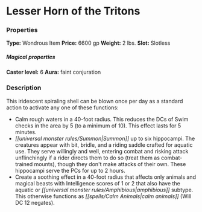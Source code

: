 ﻿---
Title: "Lesser Horn of the Tritons"
Type: "Wondrous Item"
Price: "6600 gp"
Weight: "2 lbs."
Slot: "Slotless"
Caster level: "6"
Aura: "faint conjuration"
Description: |
  "This iridescent spiraling shell can be blown once per day as a standard action to activate any one of these functions:
  The sounding of this magical horn can be heard by all tritons within a 1-mile radius."
Crafting cost: "3300 gp"
Sources: "['Plunder and Peril']"
---

# Lesser Horn of the Tritons

### Properties

**Type:** Wondrous Item **Price:** 6600 gp **Weight:** 2 lbs. **Slot:** Slotless

##### Magical properties

**Caster level:** 6 **Aura:** faint conjuration

### Description

This iridescent spiraling shell can be blown once per day as a standard action to activate any one of these functions:

* Calm rough waters in a 40-foot radius. This reduces the DCs of Swim checks in the area by 5 (to a minimum of 10). This effect lasts for 5 minutes.
* _[[universal monster rules/Summon|Summon]]_ up to six hippocampi. The creatures appear with bit, bridle, and a riding saddle crafted for aquatic use. They serve willingly and well, entering combat and risking attack unflinchingly if a rider directs them to do so (treat them as combat-trained mounts), though they don't make attacks of their own. These hippocampi serve the PCs for up to 2 hours.
* Create a soothing effect in a 40-foot radius that affects only animals and magical beasts with Intelligence scores of 1 or 2 that also have the aquatic or _[[universal monster rules/Amphibious|amphibious]]_ subtype. This otherwise functions as _[[spells/Calm Animals|calm animals]]_ (Will DC 12 negates).